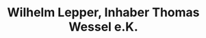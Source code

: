 ---
title: "Wilhelm Lepper, Inhaber Thomas Wessel e.K."
url: /beelen/wilhelm-lepper-inhaber-thomas-wessel-e-k/
shop: Haushaltsgeräte
---